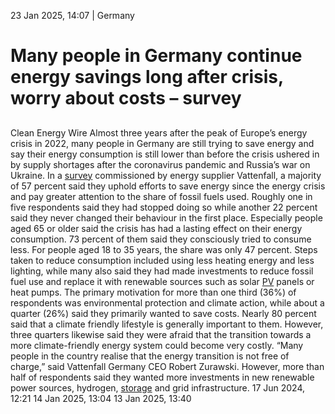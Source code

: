 23 Jan 2025, 14:07
| 
Germany
# Many people in Germany continue energy savings long after crisis, worry about costs – survey
## 
Clean Energy Wire
Almost three years after the peak of Europe’s energy crisis in 2022, many people in Germany are still trying to save energy and say their energy consumption is still lower than before the crisis ushered in by supply shortages after the coronavirus pandemic and Russia’s war on Ukraine. In a [survey](https://group.vattenfall.com/de/newsroom/pressemitteilungen/2025/energiebarometer-von-vattenfall-menschen-lassen-beim-energiesparen-nicht-locker) commissioned by energy supplier Vattenfall, a majority of 57 percent said they uphold efforts to save energy since the energy crisis and pay greater attention to the share of fossil fuels used. Roughly one in five respondents said they had stopped doing so while another 22 percent said they never changed their behaviour in the first place.
Especially people aged 65 or older said the crisis has had a lasting effect on their energy consumption. 73 percent of them said they consciously tried to consume less. For people aged 18 to 35 years, the share was only 47 percent. Steps taken to reduce consumption included using less heating energy and less lighting, while many also said they had made investments to reduce fossil fuel use and replace it with renewable sources such as solar [PV](https://www.cleanenergywire.org/glossary/letter_p#pv) panels or heat pumps. The primary motivation for more than one third (36%) of respondents was environmental protection and climate action, while about a quarter (26%) said they primarily wanted to save costs.
Nearly 80 percent said that a climate friendly lifestyle is generally important to them. However, three quarters likewise said they were afraid that the transition towards a more climate-friendly energy system could become very costly. “Many people in the country realise that the energy transition is not free of charge,” said Vattenfall Germany CEO Robert Zurawski. However, more than half of respondents said they wanted more investments in new renewable power sources, hydrogen, [storage](https://www.cleanenergywire.org/glossary/letter_s#storage) and grid infrastructure.
17 Jun 2024, 12:21
14 Jan 2025, 13:04
13 Jan 2025, 13:40